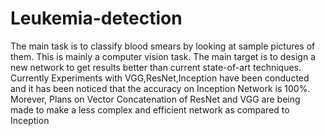 # Leukemia-detection

The main task is to classify blood smears by looking at sample pictures of them. This is mainly a computer vision task. The main target is to design a new network to get results better than current state-of-art techniques.
Currently Experiments with VGG,ResNet,Inception have been conducted and it has been noticed that the accuracy on Inception Network is 100%.
Morever, Plans on Vector Concatenation of ResNet and VGG are being made to make a less complex and efficient network as compared to Inception
